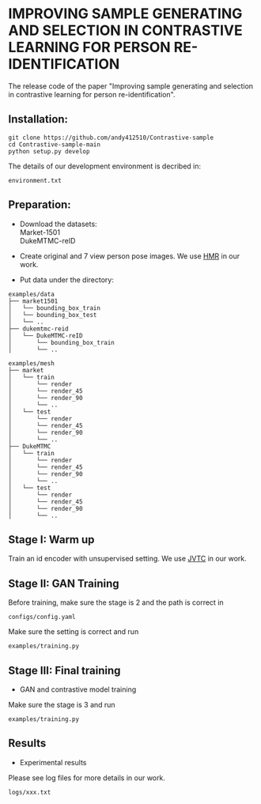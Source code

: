 # IMPROVING SAMPLE GENERATING AND SELECTION IN CONTRASTIVE LEARNING FOR PERSON RE-IDENTIFICATION 
The release code of the paper "Improving sample generating and selection in contrastive learning for person re-identification".  
  
## **Installation:**  
```
git clone https://github.com/andy412510/Contrastive-sample  
cd Contrastive-sample-main  
python setup.py develop  
```
The details of our development environment is decribed in:  
```
environment.txt  
```
## **Preparation:**  
- Download the datasets:  
Market-1501  
DukeMTMC-reID  

- Create original and 7 view person pose images. We use [HMR](https://github.com/akanazawa/hmr) in our work.  

- Put data under the directory:  

```
examples/data
├── market1501
│   └── bounding_box_train
│   └── bounding_box_test
│   └── ..
├── dukemtmc-reid
│   └── DukeMTMC-reID
│		└── bounding_box_train
│		└── ..

examples/mesh
├── market
│   └── train
│   	└── render
│   	└── render_45
│   	└── render_90
│   	└── ..
│   └── test
│   	└── render
│   	└── render_45
│   	└── render_90
│   	└── ..
├── DukeMTMC
│   └── train
│   	└── render
│   	└── render_45
│   	└── render_90
│   	└── ..
│   └── test
│   	└── render
│   	└── render_45
│   	└── render_90
│   	└── ..
```

## **Stage I: Warm up**  
Train an id encoder with unsupervised setting. We use [JVTC](https://github.com/ljn114514/JVTC) in our work.  


## **Stage II: GAN Training**  
Before training, make sure the stage is 2 and the path is correct in  
```
configs/config.yaml  
```
Make sure the setting is correct and run
```
examples/training.py  
```

## **Stage III: Final training**  
- GAN and contrastive model training

Make sure the stage is 3 and run
```
examples/training.py  
```

## **Results**  
- Experimental results  

Please see log files for more details in our work.  
```
logs/xxx.txt  
```

	